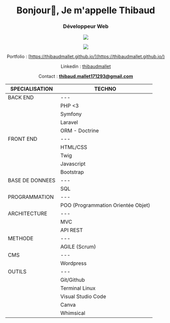 <h1 align="center">Bonjour👋, Je m'appelle Thibaud</h1>
<h3 align="center">Développeur Web</h3>

<p align="center">
  <img src="https://streak-stats.demolab.com?user=ThibaudMallet&theme=tokyonight" />
</p>

<p align="center">
  <img src="https://github-readme-stats.vercel.app/api/top-langs/?username=ThibaudMallet&theme=tokyonight" />
</p>

<div align="center">
  
Portfolio : [https://thibaudmallet.github.io/](https://thibaudmallet.github.io/)

Linkedin : [thibaudmallet](https://linkedin.com/in/thibaudmallet/)

Contact : **thibaud.mallet171293@gmail.com**

| SPECIALISATION  | TECHNO                             |
| --------------- | ---------------------------------- |
| BACK END        | ---                                |
|                 | PHP <3                             |
|                 | Symfony                            |
|                 | Laravel                            |
|                 | ORM - Doctrine                     |                    
| FRONT END       | ---                                |
|                 | HTML/CSS                           |
|                 | Twig                               |
|                 | Javascript                         |
|                 | Bootstrap                          |
| BASE DE DONNEES | ---                                |
|                 | SQL                                |
| PROGRAMMATION   | ---                                |
|                 | POO (Programmation Orientée Objet) |   
| ARCHITECTURE    | ---                                |
|                 | MVC                                |
|                 | API REST                           |
| METHODE         | ---                                |
|                 | AGILE (Scrum)                      |
| CMS             | ---                                |
|                 | Wordpress                          |                      
| OUTILS          | ---                                |
|                 | Git/Github                         |
|                 | Terminal Linux                     |
|                 | Visual Studio Code                 |
|                 | Canva                              |
|                 | Whimsical                          |

</div>
